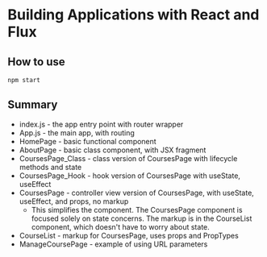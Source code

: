 # Building Applications with React and Flux

## How to use
`npm start`

## Summary
* index.js - the app entry point with router wrapper
* App.js - the main app, with routing
* HomePage - basic functional component
* AboutPage - basic class component, with JSX fragment
* CoursesPage_Class - class version of CoursesPage with lifecycle methods and state
* CoursesPage_Hook - hook version of CoursesPage with useState, useEffect
* CoursesPage - controller view version of CoursesPage, with useState, useEffect, and props, no markup
    * This simplifies the component. The CoursesPage component is focused solely on state concerns. The markup is in the CourseList component, which doesn't have to worry about state.
* CourseList - markup for CoursesPage, uses props and PropTypes
* ManageCoursePage - example of using URL parameters